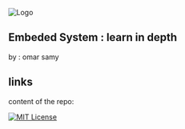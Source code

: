 
![Logo](https://i.ibb.co/DgzHv0m/noun-c-2456281-1.png)

## Embeded System : learn in depth  


by : omar samy


## links

content of the repo: 

[![MIT License](https://img.shields.io/badge/c%20basic%20assignments-7A5BE2)](https://github.com/omarsamy289/ES-omar-samy/tree/main/c-assignments/c-basics)
